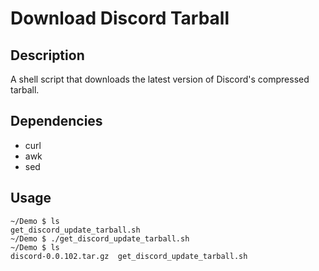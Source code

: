 # Download Discord Tarball

## Description

A shell script that downloads the latest version of Discord's compressed tarball.

## Dependencies

- curl
- awk
- sed

## Usage
```
~/Demo $ ls
get_discord_update_tarball.sh
~/Demo $ ./get_discord_update_tarball.sh
~/Demo $ ls
discord-0.0.102.tar.gz  get_discord_update_tarball.sh
```
